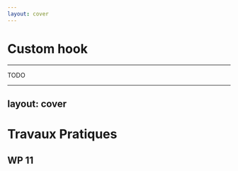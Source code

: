 ```yaml
---
layout: cover
---
```


# Custom hook

---

TODO

---
layout: cover
---

# Travaux Pratiques

## WP 11